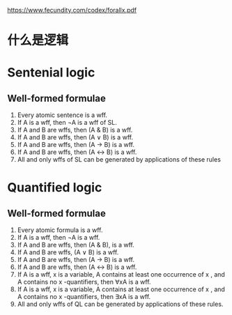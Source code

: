 
https://www.fecundity.com/codex/forallx.pdf

# 什么是逻辑

# Sentenial logic
## Well-formed formulae
1. Every atomic sentence is a wff.
2. If A is a wff, then ¬A is a wff of SL.
3. If A and B are wffs, then (A & B) is a wff.
4. If A and B are wffs, then (A ∨ B) is a wff.
5. If A and B are wffs, then (A → B) is a wff.
6. If A and B are wffs, then (A ↔ B) is a wff.
7. All and only wffs of SL can be generated by applications of these rules

# Quantified logic
## Well-formed formulae
1. Every atomic formula is a wff.
2. If A is a wff, then ¬A is a wff.
3. If A and B are wffs, then (A & B), is a wff.
4. If A and B are wffs, (A ∨ B) is a wff.
5. If A and B are wffs, then (A → B) is a wff.
6. If A and B are wffs, then (A ↔ B) is a wff.
7. If A is a wff, x is a variable, A contains at least one occurrence of x , and
A contains no x -quantifiers, then ∀xA is a wff.
8. If A is a wff, x is a variable, A contains at least one occurrence of x , and
A contains no x -quantifiers, then ∃xA is a wff.
9. All and only wffs of QL can be generated by applications of these rules.
